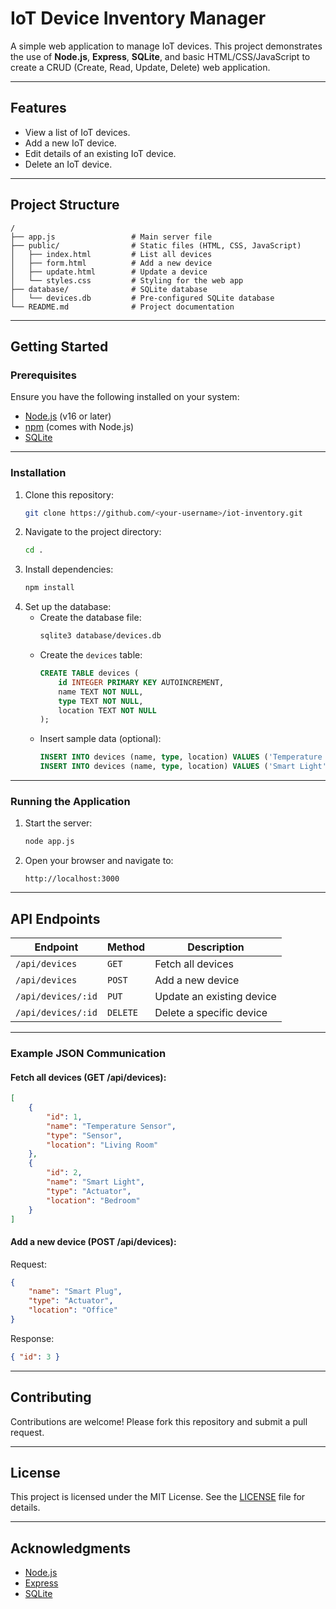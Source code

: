 
# IoT Device Inventory Manager

A simple web application to manage IoT devices. This project demonstrates the use of **Node.js**, **Express**, **SQLite**, and basic HTML/CSS/JavaScript to create a CRUD (Create, Read, Update, Delete) web application.

---

## Features

- View a list of IoT devices.
- Add a new IoT device.
- Edit details of an existing IoT device.
- Delete an IoT device.

---

## Project Structure

```plaintext
/
├── app.js                 # Main server file
├── public/                # Static files (HTML, CSS, JavaScript)
│   ├── index.html         # List all devices
│   ├── form.html          # Add a new device
│   ├── update.html        # Update a device
│   └── styles.css         # Styling for the web app
├── database/              # SQLite database
│   └── devices.db         # Pre-configured SQLite database
└── README.md              # Project documentation
```

---

## Getting Started

### Prerequisites

Ensure you have the following installed on your system:

- [Node.js](https://nodejs.org/) (v16 or later)
- [npm](https://www.npmjs.com/) (comes with Node.js)
- [SQLite](https://www.sqlite.org/)

---

### Installation

1. Clone this repository:
   ```bash
   git clone https://github.com/<your-username>/iot-inventory.git
   ```
2. Navigate to the project directory:
   ```bash
   cd .
   ```
3. Install dependencies:
   ```bash
   npm install
   ```
4. Set up the database:
   - Create the database file:
     ```bash
     sqlite3 database/devices.db
     ```
   - Create the `devices` table:
     ```sql
     CREATE TABLE devices (
         id INTEGER PRIMARY KEY AUTOINCREMENT,
         name TEXT NOT NULL,
         type TEXT NOT NULL,
         location TEXT NOT NULL
     );
     ```
   - Insert sample data (optional):
     ```sql
     INSERT INTO devices (name, type, location) VALUES ('Temperature Sensor', 'Sensor', 'Living Room');
     INSERT INTO devices (name, type, location) VALUES ('Smart Light', 'Actuator', 'Bedroom');
     ```

---

### Running the Application

1. Start the server:
   ```bash
   node app.js
   ```
2. Open your browser and navigate to:
   ```
   http://localhost:3000
   ```

---

## API Endpoints

| **Endpoint**          | **Method** | **Description**                 |
|------------------------|------------|---------------------------------|
| `/api/devices`         | `GET`      | Fetch all devices               |
| `/api/devices`         | `POST`     | Add a new device                |
| `/api/devices/:id`     | `PUT`      | Update an existing device       |
| `/api/devices/:id`     | `DELETE`   | Delete a specific device        |

---

### Example JSON Communication

#### Fetch all devices (GET /api/devices):
```json
[
    {
        "id": 1,
        "name": "Temperature Sensor",
        "type": "Sensor",
        "location": "Living Room"
    },
    {
        "id": 2,
        "name": "Smart Light",
        "type": "Actuator",
        "location": "Bedroom"
    }
]
```

#### Add a new device (POST /api/devices):
Request:
```json
{
    "name": "Smart Plug",
    "type": "Actuator",
    "location": "Office"
}
```
Response:
```json
{ "id": 3 }
```

---

## Contributing

Contributions are welcome! Please fork this repository and submit a pull request.

---

## License

This project is licensed under the MIT License. See the [LICENSE](LICENSE) file for details.

---

## Acknowledgments

- [Node.js](https://nodejs.org/)
- [Express](https://expressjs.com/)
- [SQLite](https://www.sqlite.org/)
